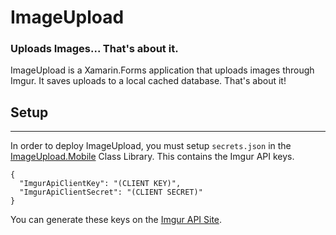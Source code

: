 # ImageUpload

### Uploads Images... That's about it.

ImageUpload is a Xamarin.Forms application that uploads images through Imgur. It saves uploads to a local cached database. That's about it!

## Setup
---

In order to deploy ImageUpload, you must setup `secrets.json` in the [ImageUpload.Mobile](ImageUpload.Mobile/ImageUpload.Mobile) Class Library. This contains the Imgur API keys.

```
{
  "ImgurApiClientKey": "(CLIENT KEY)",
  "ImgurApiClientSecret": "(CLIENT SECRET)"
}

```

You can generate these keys on the [Imgur API Site](https://api.imgur.com/oauth2/addclient).
